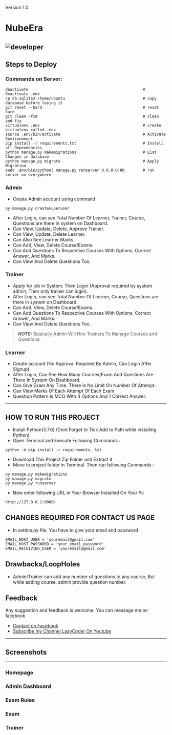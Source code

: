 Version 1.0
# NubeEra
![developer](https://img.shields.io/badge/Developed%20By%20%3A-Imran%20Khan-red)
---
## Steps to Deploy
### Commands on Server:
```
deactivate                                                  # Deactivate .env   
cp db.sqlite3 /home/ubuntu                                  # copy database before losing it  
git reset --hard                                            # reset hard    
git clean -fxd                                              # clean and fix 
virtualenv .env                                             # create virtualenv called .env 
source .env/bin/activate                                    # Activate Environement 
pip install -r requirements.txt                             # Install all Dependencies 
python manage.py makemigrations                             # List Changes in database 
python manage.py migrate                                    # Apply Migration 
sudo .env/bin/python3 manage.py runserver 0.0.0.0:80        # run server on everywhere
```
### Admin
- Create Admin account using command
```
py manage.py createsuperuser
```
- After Login, can see Total Number Of Learner, Trainer, Course, Questions are there in system on Dashboard.
- Can View, Update, Delete, Approve Trainer.
- Can View, Update, Delete Learner.
- Can Also See Learner Marks.
- Can Add, View, Delete Course/Exams.
- Can Add Questions To Respective Courses With Options, Correct Answer, And Marks.
- Can View And Delete Questions Too.

### Trainer
- Apply for job in System. Then Login (Approval required by system admin, Then only trainer can login).
- After Login, can see Total Number Of Learner, Course, Questions are there in system on Dashboard.
- Can Add, View, Delete Course/Exams.
- Can Add Questions To Respective Courses With Options, Correct Answer, And Marks.
- Can View And Delete Questions Too.
> **_NOTE:_**  Basically Admin Will Hire Trainers To Manage Courses and Questions.

### Learner
- Create account (No Approval Required By Admin, Can Login After Signup)
- After Login, Can See How Many Courses/Exam And Questions Are There In System On Dashboard.
- Can Give Exam Any Time, There Is No Limit On Number Of Attempt.
- Can View Marks Of Each Attempt Of Each Exam.
- Question Pattern Is MCQ With 4 Options And 1 Correct Answer.
---

## HOW TO RUN THIS PROJECT
- Install Python(3.7.6) (Dont Forget to Tick Add to Path while installing Python)
- Open Terminal and Execute Following Commands :
```
python -m pip install -r requirements. txt
```
- Download This Project Zip Folder and Extract it
- Move to project folder in Terminal. Then run following Commands :
```
py manage.py makemigrations
py manage.py migrate
py manage.py runserver
```
- Now enter following URL in Your Browser Installed On Your Pc
```
http://127.0.0.1:8000/
```

## CHANGES REQUIRED FOR CONTACT US PAGE
- In settins.py file, You have to give your email and password
```
EMAIL_HOST_USER = 'youremail@gmail.com'
EMAIL_HOST_PASSWORD = 'your email password'
EMAIL_RECEIVING_USER = 'youremail@gmail.com'
```

## Drawbacks/LoopHoles
- Admin/Trainer can add any number of questions to any course, But while adding course, admin provide question number.


## Feedback
Any suggestion and feedback is welcome. You can message me on facebook
- [Contact on Facebook](https://fb.com/sumit.luv)
- [Subscribe my Channel LazyCoder On Youtube](https://youtube.com/lazycoders)

---
## Screenshots
----
### Homepage
<!-- ![homepage snap](https://github.com/sumitkumar1503/online/blob/master/static/screenshots/homepage.png?raw=true) -->
### Admin Dashboard
<!-- ![dashboard snap](https://github.com/sumitkumar1503/online/blob/master/static/screenshots/adminhomepage.png?raw=true) -->
### Exam Rules
<!-- ![invoice snap](https://github.com/sumitkumar1503/online/blob/master/static/screenshots/rules.png?raw=true) -->
### Exam
<!-- ![doctor snap](https://github.com/sumitkumar1503/online/blob/master/static/screenshots/exam.png?raw=true) -->
### Trainer
<!-- ![doctor snap](https://github.com/sumitkumar1503/online/blob/master/static/screenshots/trainer.png?raw=true) -->
